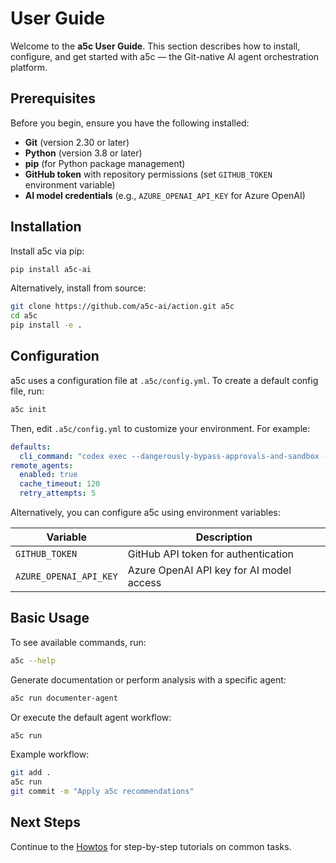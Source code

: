 # User Guide

Welcome to the **a5c User Guide**. This section describes how to install, configure, and get started with a5c — the Git-native AI agent orchestration platform.

## Prerequisites

Before you begin, ensure you have the following installed:

- **Git** (version 2.30 or later)
- **Python** (version 3.8 or later)
- **pip** (for Python package management)
- **GitHub token** with repository permissions (set `GITHUB_TOKEN` environment variable)
- **AI model credentials** (e.g., `AZURE_OPENAI_API_KEY` for Azure OpenAI)

## Installation

Install a5c via pip:

```bash
pip install a5c-ai
```

Alternatively, install from source:

```bash
git clone https://github.com/a5c-ai/action.git a5c
cd a5c
pip install -e .
```

## Configuration

a5c uses a configuration file at `.a5c/config.yml`. To create a default config file, run:

```bash
a5c init
```

Then, edit `.a5c/config.yml` to customize your environment. For example:

```yaml
defaults:
  cli_command: "codex exec --dangerously-bypass-approvals-and-sandbox -c model=codex-mini"
remote_agents:
  enabled: true
  cache_timeout: 120
  retry_attempts: 5
```

Alternatively, you can configure a5c using environment variables:

| Variable               | Description                             |
|------------------------|-----------------------------------------|
| `GITHUB_TOKEN`         | GitHub API token for authentication     |
| `AZURE_OPENAI_API_KEY` | Azure OpenAI API key for AI model access |

## Basic Usage

To see available commands, run:

```bash
a5c --help
```

Generate documentation or perform analysis with a specific agent:

```bash
a5c run documenter-agent
```

Or execute the default agent workflow:

```bash
a5c run
```

Example workflow:

```bash
git add .
a5c run
git commit -m "Apply a5c recommendations"
```

## Next Steps

Continue to the [Howtos](howtos.md) for step-by-step tutorials on common tasks.

